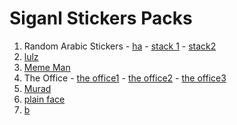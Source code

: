 # Siganl Stickers Packs
1.  Random Arabic Stickers
        -       [ha](https://signal.art/addstickers/#pack_id=8327caafa7bbcb24126684640644f75f&pack_key=0da2f1ac4f455c8c10b27add9ce1f233077efeb6dcfbc547569543429d5cbe96)
        -       [stack 1](https://signal.art/addstickers/#pack_id=423b56f4c91079e302977e71e5852630&pack_key=90198f28313ccf0d6c3aac54b1a336274f27e95fc918ebe3bc335a53dca534cf)
        -       [stack2](https://signal.art/addstickers/#pack_id=ee93ca170b26f6bf2417bea30e03af91&pack_key=2077e7c7c7bf5286d273f97b23b0663cc1dcdbf63e51f9fc163cb992a0920315)
2.  [lulz](https://signal.art/addstickers/#pack_id=425320ed7b3dc2402b7e123274fffb76&pack_key=5c66b992fc724a7baf8c049441b976432c4fb99b988e4c60f3dcdc58b32b8dbf)
3.  [Meme Man](https://signal.art/addstickers/#pack_id=83a2e0b144054a10e35ac52578c15a1b&pack_key=33cd96808b1ac4116ff7d61c3d1d2e04e920cbaca5594d0e79b5846db4070bad)
4.  The Office
        -       [the office1](https://signal.art/addstickers/#pack_id=aaf0ee739727ab8d2087bf3e80716f62&pack_key=6eabcc8089edbf51dc443eaccf6c8bb49f27f626cc28fe3616d3b24598c2e2e4)
        -       [the office2](https://signal.art/addstickers/#pack_id=f155a669231fc5a74f15c45a197587d5&pack_key=adaa4da97deb0d4de69ac2f751ffe345e8870ff016c10cdc0a719fc633f35f37)
        -       [the office3](https://signal.art/addstickers/#pack_id=2d429adee257a1c55a45260f1f36a534&pack_key=31414de9ed16f960a58dedff8b8b0aef98cc069f8e00cde86962d29e7e4876b)
5.  [Murad](https://signal.art/addstickers/#pack_id=343cd1e8141d47fd5a6f07047ec5be90&pack_key=5848ff2bd4c69cdc948c98b1a448a9bd3619aabe4b4fdb0c34b6426e2d904772)
6. [plain face](https://signal.art/addstickers/#pack_id=2cbd220e4c256804bd892b86ab1d41ef&pack_key=9003715b50fd1c0eb527e6f3256fe3885ea351f907ec23ffa25c80ef55b98c70)
7.  [b](https://signal.art/addstickers/#pack_id=49e17d67558610d2eba06087d9b9d26d&pack_key=5119c263757cb3ae2dee151549df15d46dead273d6ea9b7467220dc8e4748da3)
